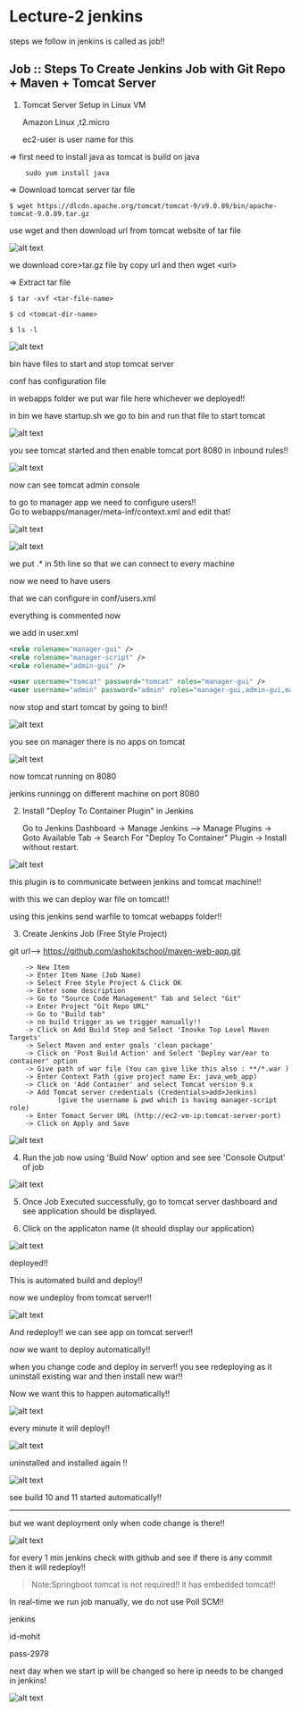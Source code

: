 # Lecture-2 jenkins

steps we follow in jenkins is called as job!!

## Job :: Steps To Create Jenkins Job with Git Repo + Maven + Tomcat Server



1) Tomcat Server Setup in Linux VM

	Amazon Linux ,t2.micro
	
	ec2-user is user name for this

=>	first need to install java as tomcat is build on java

		sudo yum install java

=> Download tomcat server tar file

	$ wget https://dlcdn.apache.org/tomcat/tomcat-9/v9.0.89/bin/apache-tomcat-9.0.89.tar.gz	

use wget and then download url from tomcat website of tar file

![alt text](image.png)

we download core>tar.gz file by copy url and then wget \<url\>

=> Extract tar file

	$ tar -xvf <tar-file-name>	

	$ cd <tomcat-dir-name>

	$ ls -l

![alt text](image-1.png)

bin have files to start and stop tomcat server

conf has configuration file

in webapps folder we put war file here whichever we deployed!!

in bin we have startup.sh we go to bin and run that file to start tomcat

![alt text](image-2.png)

you see tomcat started and then enable tomcat port 8080 in inbound rules!!

![alt text](image-3.png)

now can see tomcat admin console

to go to manager app we need to configure users!!</br>
Go to webapps/manager/meta-inf/context.xml and edit that!

![alt text](image-5.png)

![alt text](image-4.png)

we put .* in 5th line so that we can connect to every machine

now we need to have users
 
that we can configure in conf/users.xml

everything is commented now


we add in user.xml

``` xml
<role rolename="manager-gui" />
<role rolename="manager-script" />
<role rolename="admin-gui" />

<user username="tomcat" password="tomcat" roles="manager-gui" />
<user username="admin" password="admin" roles="manager-gui,admin-gui,manager-script"/>
```

now stop and start tomcat by going to bin!!

![alt text](image-6.png)

you see on manager there is no apps on tomcat

![alt text](image-7.png)

now tomcat running on 8080

jenkins runningg on different machine on port 8080

2) Install "Deploy To Container Plugin" in Jenkins

    Go to Jenkins Dashboard -> Manage Jenkins --> Manage Plugins -> Goto Available Tab -> Search For "Deploy To Container" Plugin -> Install without restart.

![alt text](image-8.png)

this plugin is to communicate between jenkins and tomcat machine!!

with this we can deploy war file on tomcat!!

using this jenkins send warfile to tomcat webapps folder!!

3) Create Jenkins Job (Free Style Project)

git url--> https://github.com/ashokitschool/maven-web-app.git

		-> New Item
		-> Enter Item Name (Job Name)
		-> Select Free Style Project & Click OK
		-> Enter some description
		-> Go to "Source Code Management" Tab and Select "Git"
		-> Enter Project "Git Repo URL"
		-> Go to "Build tab"
		-> no build trigger as we trigger manually!!
		-> Click on Add Build Step and Select 'Inovke Top Level Maven Targets'
		-> Select Maven and enter goals 'clean package'
		-> Click on 'Post Build Action' and Select 'Deploy war/ear to container' option
		-> Give path of war file (You can give like this also : **/*.war )
		-> Enter Context Path (give project name Ex: java_web_app)
		-> Click on 'Add Container' and select Tomcat version 9.x
		-> Add Tomcat server credentials (Credentials>add>Jenkins)
				(give the username & pwd which is having manager-script role)
		-> Enter Tomact Server URL (http://ec2-vm-ip:tomcat-server-port)
		-> Click on Apply and Save

![alt text](image-9.png)

4) Run the job now using 'Build Now' option and see see 'Console Output' of job

![alt text](image-10.png)

5) Once Job Executed successfully, go to tomcat server dashboard and see application should be displayed.

6) Click on the applicaton name (it should display our application)

![alt text](image-11.png)

deployed!!

This is automated build and deploy!!

now we undeploy from tomcat server!!

![alt text](image-12.png)

And redeploy!! we can see app on tomcat server!!

now we want to deploy automatically!!

when you change code and deploy in server!! you see redeploying as it uninstall existing war and then install new war!!

Now we want this to happen automatically!!

![alt text](image-13.png)

every minute it will deploy!!

![alt text](image-14.png)

uninstalled and installed again !!

![alt text](image-15.png)

see build 10 and 11 started automatically!!

---

but we want deployment only when code change is there!!

![alt text](image-16.png)

for every 1 min jenkins check with github and see if there is any commit then it will redeploy!!


>Note:Springboot  tomcat is not required!! it has embedded tomcat!!

In real-time we run job manually, we do not use Poll SCM!!

jenkins

id-mohit

pass-2978

next day when we start ip will be changed so here ip needs to be changed in jenkins!

![alt text](image-17.png)
